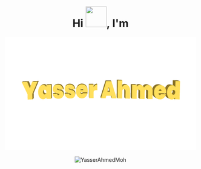 
<h1 align="center">Hi <img src="https://github.com/mitul3737/mitul3737/blob/main/Wave.gif" height="55px" width="55px">, I'm</h1>
<p align="center"><img alt="gif" src="https://github.com/YasserAhmedMoh/YasserAhmedMoh/blob/main/YasserAhmed.gif" width="600" height="300" /><p>

<p align="center"> <img src="https://github-readme-stats.vercel.app/api?username=YasserAhmedMoh&show_icons=true&theme=gotham" alt="YasserAhmedMoh" /> <!--you can use merko/dark/ radical/ merko/ gruvbox/ tokyonight/ onedark/ cobalt/ synthwave/highcontrast/ dracula-->

<!--
**YasserAhmedMoh/YasserAhmedMoh** is a ✨ _special_ ✨ repository because its `README.md` (this file) appears on your GitHub profile.

Here are some ideas to get you started:

- 🔭 I’m currently working on ...
- 🌱 I’m currently learning ...
- 👯 I’m looking to collaborate on ...
- 🤔 I’m looking for help with ...
- 💬 Ask me about ...
- 📫 How to reach me: ...
- 😄 Pronouns: ...
- ⚡ Fun fact: ...
-->
